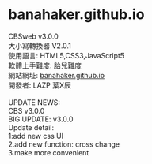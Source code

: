 # banahaker.github.io
CBSweb v3.0.0 <br/>
大小寫轉換器 V2.0.1<br/>
使用語言:
HTML5,CSS3,JavaScript5<br/>
軟體上手難度: 胎兒難度<br/>
網站網址:
<a href = https://banahaker.github.io/index.html>banahaker.github.io</a>
</br>
開發者: LAZP 葉X辰<br/><br/>
UPDATE NEWS:<br/>
CBS v3.0.0<br/>
BIG UPDATE: v3.0.0<br/>
Update detail:<br/>
1:add new css UI<br/>
2.add new function: cross change<br/>
3.make more convenient<br/>
